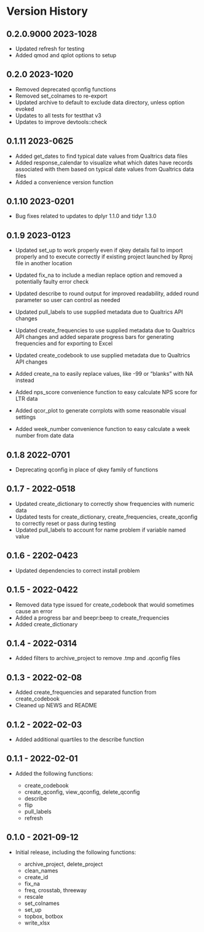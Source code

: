 <!-- README.md is generated from README.Rmd. Please edit that file -->

# Version History

## 0.2.0.9000 2023-1028

-   Updated refresh for testing
-   Added qmod and qplot options to setup

## 0.2.0 2023-1020

-   Removed deprecated qconfig functions
-   Removed set_colnames to re-export
-   Updated archive to default to exclude data directory, unless option
    evoked
-   Updates to all tests for testthat v3
-   Updates to improve devtools::check

## 0.1.11 2023-0625

-   Added get_dates to find typical date values from Qualtrics data
    files
-   Added response_calendar to visualize what which dates have records
    associated with them based on typical date values from Qualtrics
    data files
-   Added a convenience version function

## 0.1.10 2023-0201

-   Bug fixes related to updates to dplyr 1.1.0 and tidyr 1.3.0

## 0.1.9 2023-0123

-   Updated set_up to work properly even if qkey details fail to import
    properly and to execute correctly if existing project launched by
    Rproj file in another location

-   Updated fix_na to include a median replace option and removed a
    potentially faulty error check

-   Updated describe to round output for improved readability, added
    round parameter so user can control as needed

-   Updated pull_labels to use supplied metadata due to Qualtrics API
    changes

-   Updated create_frequencies to use supplied metadata due to Qualtrics
    API changes and added separate progress bars for generating
    frequencies and for exporting to Excel

-   Updated create_codebook to use supplied metadata due to Qualtrics
    API changes

-   Added create_na to easily replace values, like -99 or “blanks” with
    NA instead

-   Added nps_score convenience function to easy calculate NPS score for
    LTR data

-   Added qcor_plot to generate corrplots with some reasonable visual
    settings

-   Added week_number convenience function to easy calculate a week
    number from date data

## 0.1.8 2022-0701

-   Deprecating qconfig in place of qkey family of functions

## 0.1.7 - 2022-0518

-   Updated create_dictionary to correctly show frequencies with numeric
    data
-   Updated tests for create_dictionary, create_frequencies,
    create_qconfig to correctly reset or pass during testing
-   Updated pull_labels to account for name problem if variable named
    value

## 0.1.6 - 2202-0423

-   Updated dependencies to correct install problem

## 0.1.5 - 2022-0422

-   Removed data type issued for create_codebook that would sometimes
    cause an error
-   Added a progress bar and beepr:beep to create_frequencies
-   Added create_dictionary

## 0.1.4 - 2022-0314

-   Added filters to archive_project to remove .tmp and .qconfig files

## 0.1.3 - 2022-02-08

-   Added create_frequencies and separated function from create_codebook
-   Cleaned up NEWS and README

## 0.1.2 - 2022-02-03

-   Added additional quartiles to the describe function

## 0.1.1 - 2022-02-01

-   Added the following functions:

    -   create_codebook
    -   create_qconfig, view_qconfig, delete_qconfig
    -   describe
    -   flip
    -   pull_labels
    -   refresh

## 0.1.0 - 2021-09-12

-   Initial release, including the following functions:

    -   archive_project, delete_project
    -   clean_names
    -   create_id
    -   fix_na
    -   freq, crosstab, threeway
    -   rescale
    -   set_colnames
    -   set_up
    -   topbox, botbox
    -   write_xlsx
